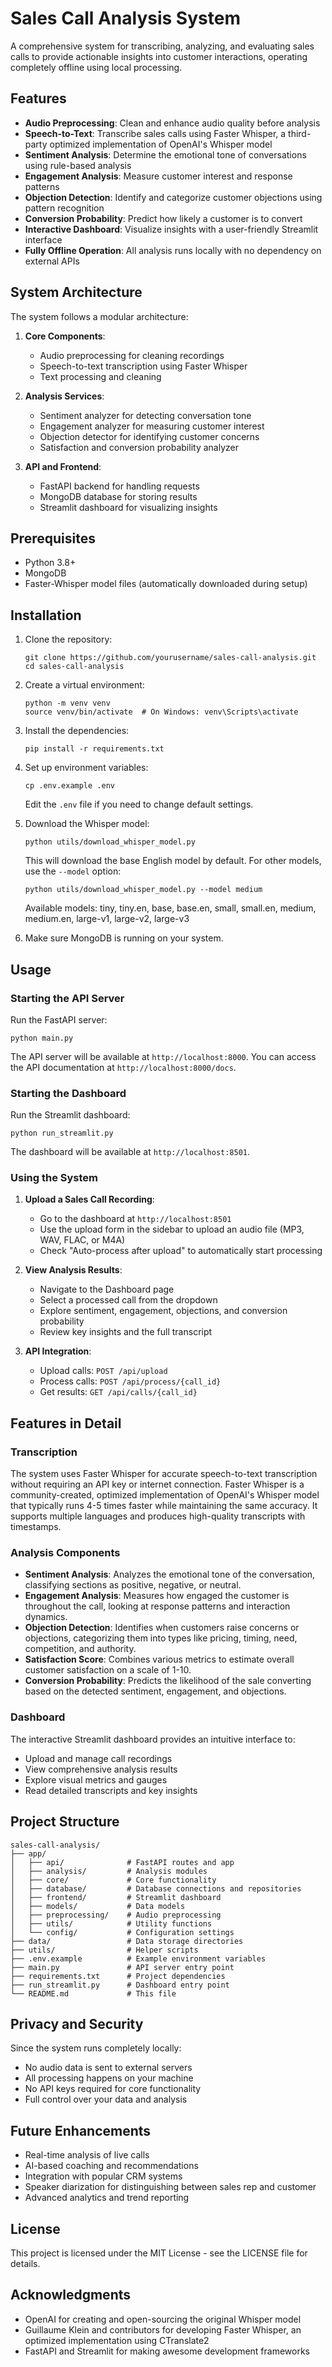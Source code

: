 # Sales Call Analysis System

A comprehensive system for transcribing, analyzing, and evaluating sales calls to provide actionable insights into customer interactions, operating completely offline using local processing.

## Features

- **Audio Preprocessing**: Clean and enhance audio quality before analysis
- **Speech-to-Text**: Transcribe sales calls using Faster Whisper, a third-party optimized implementation of OpenAI's Whisper model
- **Sentiment Analysis**: Determine the emotional tone of conversations using rule-based analysis
- **Engagement Analysis**: Measure customer interest and response patterns
- **Objection Detection**: Identify and categorize customer objections using pattern recognition
- **Conversion Probability**: Predict how likely a customer is to convert
- **Interactive Dashboard**: Visualize insights with a user-friendly Streamlit interface
- **Fully Offline Operation**: All analysis runs locally with no dependency on external APIs

## System Architecture

The system follows a modular architecture:

1. **Core Components**:
   - Audio preprocessing for cleaning recordings
   - Speech-to-text transcription using Faster Whisper
   - Text processing and cleaning

2. **Analysis Services**:
   - Sentiment analyzer for detecting conversation tone
   - Engagement analyzer for measuring customer interest
   - Objection detector for identifying customer concerns
   - Satisfaction and conversion probability analyzer

3. **API and Frontend**:
   - FastAPI backend for handling requests
   - MongoDB database for storing results
   - Streamlit dashboard for visualizing insights

## Prerequisites

- Python 3.8+
- MongoDB
- Faster-Whisper model files (automatically downloaded during setup)

## Installation

1. Clone the repository:
   ```
   git clone https://github.com/yourusername/sales-call-analysis.git
   cd sales-call-analysis
   ```

2. Create a virtual environment:
   ```
   python -m venv venv
   source venv/bin/activate  # On Windows: venv\Scripts\activate
   ```

3. Install the dependencies:
   ```
   pip install -r requirements.txt
   ```

4. Set up environment variables:
   ```
   cp .env.example .env
   ```
   Edit the `.env` file if you need to change default settings.

5. Download the Whisper model:
   ```
   python utils/download_whisper_model.py
   ```
   This will download the base English model by default. For other models, use the `--model` option:
   ```
   python utils/download_whisper_model.py --model medium
   ```
   Available models: tiny, tiny.en, base, base.en, small, small.en, medium, medium.en, large-v1, large-v2, large-v3

6. Make sure MongoDB is running on your system.

## Usage

### Starting the API Server

Run the FastAPI server:

```
python main.py
```

The API server will be available at `http://localhost:8000`. You can access the API documentation at `http://localhost:8000/docs`.

### Starting the Dashboard

Run the Streamlit dashboard:

```
python run_streamlit.py
```

The dashboard will be available at `http://localhost:8501`.

### Using the System

1. **Upload a Sales Call Recording**:
   - Go to the dashboard at `http://localhost:8501`
   - Use the upload form in the sidebar to upload an audio file (MP3, WAV, FLAC, or M4A)
   - Check "Auto-process after upload" to automatically start processing

2. **View Analysis Results**:
   - Navigate to the Dashboard page
   - Select a processed call from the dropdown
   - Explore sentiment, engagement, objections, and conversion probability
   - Review key insights and the full transcript

3. **API Integration**:
   - Upload calls: `POST /api/upload`
   - Process calls: `POST /api/process/{call_id}`
   - Get results: `GET /api/calls/{call_id}`

## Features in Detail

### Transcription
The system uses Faster Whisper for accurate speech-to-text transcription without requiring an API key or internet connection. Faster Whisper is a community-created, optimized implementation of OpenAI's Whisper model that typically runs 4-5 times faster while maintaining the same accuracy. It supports multiple languages and produces high-quality transcripts with timestamps.

### Analysis Components

- **Sentiment Analysis**: Analyzes the emotional tone of the conversation, classifying sections as positive, negative, or neutral.
- **Engagement Analysis**: Measures how engaged the customer is throughout the call, looking at response patterns and interaction dynamics.
- **Objection Detection**: Identifies when customers raise concerns or objections, categorizing them into types like pricing, timing, need, competition, and authority.
- **Satisfaction Score**: Combines various metrics to estimate overall customer satisfaction on a scale of 1-10.
- **Conversion Probability**: Predicts the likelihood of the sale converting based on the detected sentiment, engagement, and objections.

### Dashboard
The interactive Streamlit dashboard provides an intuitive interface to:
- Upload and manage call recordings
- View comprehensive analysis results
- Explore visual metrics and gauges
- Read detailed transcripts and key insights

## Project Structure

```
sales-call-analysis/
├── app/
│   ├── api/              # FastAPI routes and app
│   ├── analysis/         # Analysis modules
│   ├── core/             # Core functionality
│   ├── database/         # Database connections and repositories
│   ├── frontend/         # Streamlit dashboard
│   ├── models/           # Data models
│   ├── preprocessing/    # Audio preprocessing
│   ├── utils/            # Utility functions
│   └── config/           # Configuration settings
├── data/                 # Data storage directories
├── utils/                # Helper scripts
├── .env.example          # Example environment variables
├── main.py               # API server entry point
├── requirements.txt      # Project dependencies
├── run_streamlit.py      # Dashboard entry point
└── README.md             # This file
```

## Privacy and Security

Since the system runs completely locally:
- No audio data is sent to external servers
- All processing happens on your machine
- No API keys required for core functionality
- Full control over your data and analysis

## Future Enhancements

- Real-time analysis of live calls
- AI-based coaching and recommendations
- Integration with popular CRM systems
- Speaker diarization for distinguishing between sales rep and customer
- Advanced analytics and trend reporting

## License

This project is licensed under the MIT License - see the LICENSE file for details.

## Acknowledgments

- OpenAI for creating and open-sourcing the original Whisper model
- Guillaume Klein and contributors for developing Faster Whisper, an optimized implementation using CTranslate2
- FastAPI and Streamlit for making awesome development frameworks

